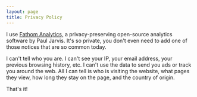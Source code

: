 ```yaml
---
layout: page
title: Privacy Policy
---
```


I use [Fathom Analytics,](https://usefathom.com/ref/QDNHKF) a privacy-preserving open-source analytics software by Paul Jarvis. It's so private, you don't even need to add one of those notices that are so common today.

I can't tell who you are. I can't see your IP, your email address, your previous browsing history, etc. I can't use the data to send you ads or track you around the web. All I can tell is who is visiting the website, what pages they view, how long they stay on the page, and the country of origin. 

That's it!
